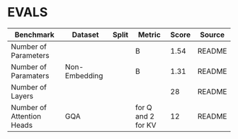 # EVALS

| Benchmark | Dataset | Split | Metric | Score | Source |
| --- | --- | --- | --- | --- | --- |
| Number of Parameters |  |  | B | 1.54 | README |
| Number of Paramaters | Non-Embedding |  | B | 1.31 | README |
| Number of Layers |  |  |  | 28 | README |
| Number of Attention Heads | GQA |  | for Q and 2 for KV | 12 | README |